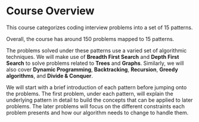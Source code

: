 # Course Overview

This course categorizes coding interview problems into a set of 15 patterns.

Overall, the course has around 150 problems mapped to 15 patterns.

The problems solved under these patterns use a varied set of algorithmic techniques. We will make use of **Breadth First Search** and **Depth First Search** to solve problems related to **Trees** and **Graphs**. Similarly, we will also cover **Dynamic Programming**, **Backtracking**, **Recursion**, **Greedy algorithms**, and **Divide & Conquer**.

We will start with a brief introduction of each pattern before jumping onto the problems. The first problem, under each pattern, will explain the underlying pattern in detail to build the concepts that can be applied to later problems. The later problems will focus on the different constraints each problem presents and how our algorithm needs to change to handle them.
